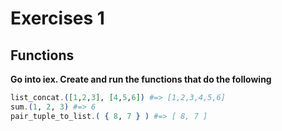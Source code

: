 # Exercises 1

## Functions


**Go into iex. Create and run the functions that do the following**

```elixir
list_concat.([1,2,3], [4,5,6]) #=> [1,2,3,4,5,6]
sum.(1, 2, 3) #=> 6
pair_tuple_to_list.( { 8, 7 } ) #=> [ 8, 7 ]
```
